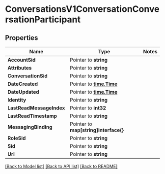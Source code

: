 # ConversationsV1ConversationConversationParticipant

## Properties
Name | Type | Notes
------------ | ------------- | -------------
**AccountSid** | Pointer to **string** | 
**Attributes** | Pointer to **string** | 
**ConversationSid** | Pointer to **string** | 
**DateCreated** | Pointer to [**time.Time**](time.Time.md) | 
**DateUpdated** | Pointer to [**time.Time**](time.Time.md) | 
**Identity** | Pointer to **string** | 
**LastReadMessageIndex** | Pointer to **int32** | 
**LastReadTimestamp** | Pointer to **string** | 
**MessagingBinding** | Pointer to **map[string]interface{}** | 
**RoleSid** | Pointer to **string** | 
**Sid** | Pointer to **string** | 
**Url** | Pointer to **string** | 

[[Back to Model list]](../README.md#documentation-for-models) [[Back to API list]](../README.md#documentation-for-api-endpoints) [[Back to README]](../README.md)



